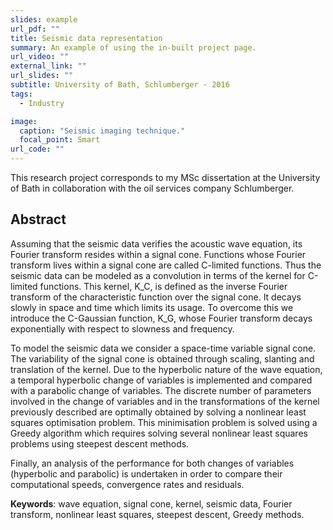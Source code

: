 ```yaml
---
slides: example
url_pdf: ""
title: Seismic data representation
summary: An example of using the in-built project page.
url_video: ""
external_link: ""
url_slides: ""
subtitle: University of Bath, Schlumberger - 2016
tags:
  - Industry

image:
  caption: "Seismic imaging technique."
  focal_point: Smart
url_code: ""
---
```

This research project corresponds to my MSc dissertation at the University of Bath in collaboration with the oil services company Schlumberger.

## **Abstract**
Assuming that the seismic data verifies the acoustic wave equation, its Fourier transform resides within a signal cone. Functions whose Fourier transform lives within a signal cone are called C-limited functions. Thus the seismic data can be modeled as a convolution in terms of the kernel for C-limited functions. This kernel, K_C, is defined as the inverse Fourier transform of the characteristic function over the signal cone. It decays slowly in space and time which limits its usage. To overcome this we introduce the C-Gaussian function, K_G, whose Fourier transform decays exponentially with respect to slowness and frequency.

To model the seismic data we consider a space-time variable signal cone. The variability of the signal cone is obtained through scaling, slanting and translation of the kernel. Due to the hyperbolic nature of the wave equation, a temporal hyperbolic change of variables is implemented and compared with a parabolic change of variables. The discrete number of parameters involved in the change of variables and in the transformations of the kernel previously described are optimally obtained by solving a nonlinear least squares optimisation problem. This minimisation problem is solved using a Greedy algorithm which requires solving several nonlinear least squares problems using steepest descent methods.

Finally, an analysis of the performance for both changes of variables (hyperbolic and parabolic) is undertaken in order to compare their computational speeds, convergence rates and residuals.

**Keywords**: wave equation, signal cone, kernel, seismic data, Fourier transform, nonlinear least squares, steepest descent, Greedy methods.
